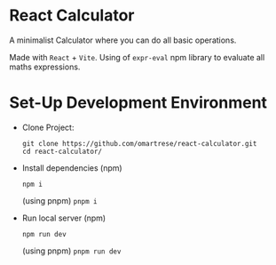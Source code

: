 # React Calculator

A minimalist Calculator where you can do all basic operations.

Made with `React` + `Vite`.
Using of `expr-eval` npm library to evaluate all maths expressions.


# Set-Up Development Environment

- Clone Project:
  ```
  git clone https://github.com/omartrese/react-calculator.git
  cd react-calculator/
  ```

- Install dependencies (npm)
  ```
  npm i
  ```
  (using pnpm)
  `pnpm i`

- Run local server (npm)
  ```
  npm run dev
  ```
  (using pnpm)
  `pnpm run dev`
  

